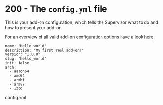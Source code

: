 # 200 - The ```config.yml``` file

This is your add-on configuration, which tells the Supervisor what to do and how to present your add-on.

For an overview of all valid add-on configuration options have a look [here](https://developers.home-assistant.io/docs/add-ons/configuration#add-on-configuration).

```
name: "Hello world"
description: "My first real add-on!"
version: "1.0.0"
slug: "hello_world"
init: false
arch:
  - aarch64
  - amd64
  - armhf
  - armv7
  - i386
```

config.yml
